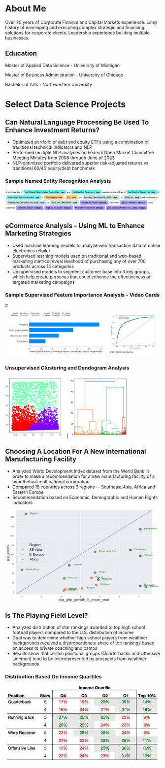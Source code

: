 # About Me

Over 20 years of Corporate Finance and Capital Markets experience.   Long history of developing and executing complex strategic and financing solutions for corporate clients.  Leadership experience building multiple businesses.   

## Education

Master of Applied Data Science - University of Michigan

Master of Business Administration - University of Chicago

Bachelor of Arts - Northwestern University

# Select Data Science Projects

## Can Natural Language Processing Be Used To Enhance Investment Returns?

- Optimized portfolio of debt and equity ETFs using a combination of traditional technical indicators and NLP
- Performed multiple NLP analyses on Federal Open Market Committee Meeting Minutes from 2008 through June of 2023
- NLP-optimized portfolio delivered superior risk-adjusted returns vs. traditional 60/40 equity/debt benchmark
  
### Sample Named Entity Recognition Analysis
![Photo](assets/NamedEntityRecogSample.png)
  
## eCommerce Analysis - Using ML to Enhance Marketing Strategies

- Used machine learning models to analyze web transaction data of online electronics retailer
- Supervised learning models used on traditional and web-based marketing metrics reveal likelihood of purchasing any of over 700 products across 14 categories
- Unsupervised models to segment customer base into 3 key groups, which help create personas that could enhance the effectiveness of targeted marketing campaigns

### Sample Supervised Feature Importance Analysis - Video Cards
#![Photo](assets/FeatImp_VideoCards.png)

### Unsupervised Clustering and Dendogram Analysis
<img src="assets/AggClusters.png" width="200" height="200" />|<img src="assets/Dendogram.png" width="200" height="200" />

## Choosing A Location For A New International Manufacturing Facility  
- Analyzed World Development Index dataset from the World Bank in order to make a recommendation for a new manufacturing facility of a hypothetical multinational corporation
- Compared 18 countries across 3 regions -- Southeast Asia, Africa and Eastern Europe
- Recommendation based on Economic, Demographic and Human Rights indicators
  
<img src="assets/PopVsAvgGDPGr.png" width="500" height="300" />
 
## Is The Playing Field Level?

- Analyzed distribution of star rankings awarded to top high school football players compared to the U.S. distribution of income
- Goal was to determine whether high school players from wealthier backgrounds received a disproportionate share of top rankings based on access to private coaching and camps
- Results show that certain positional groups (Quarterbacks and Offensive Linemen) tend to be overrepresented by prospects from wealthier backgrounds

### Distribution Based On Income Quartiles
![Photo](assets/OffenseQuartiles.png)


